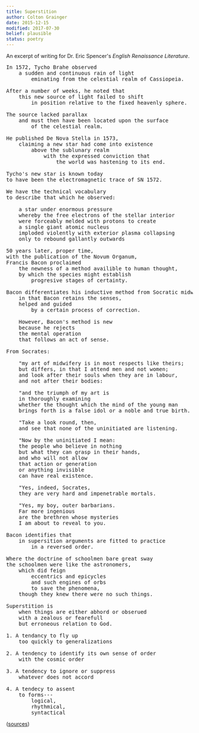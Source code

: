 ```yaml
---
title: Superstition
author: Colton Grainger
date: 2015-12-15
modified: 2017-07-30
belief: plausible
status: poetry
---
```


An excerpt of writing for Dr. Eric Spencer's *English Renaissance Literature*.


<pre>
In 1572, Tycho Brahe observed 
	a sudden and continuous rain of light 
		eminating from the celestial realm of Cassiopeia. 

After a number of weeks, he noted that 
	this new source of light failed to shift 
		in position relative to the fixed heavenly sphere.

The source lacked parallax 
	and must then have been located upon the surface 
		of the celestial realm. 

He published De Nova Stella in 1573, 
	claiming a new star had come into existence 
		above the sublunary realm 
			with the expressed conviction that 
				the world was hastening to its end.

Tycho's new star is known today 
to have been the electromagnetic trace of SN 1572.

We have the technical vocabulary 
to describe that which he observed: 

	a star under enormous pressure 
	whereby the free electrons of the stellar interior
	were forceably melded with protons to create 
	a single giant atomic nucleus
	imploded violently with exterior plasma collapsing 
	only to rebound gallantly outwards

50 years later, proper time, 
with the publication of the Novum Organum,
Francis Bacon proclaimed 
	the newness of a method availible to human thought, 
	by which the species might establish 
		progresive stages of certainty.

Bacon differentiates his inductive method from Socratic midwifery 
	in that Bacon retains the senses, 
	helped and guided 
		by a certain process of correction.

	However, Bacon's method is new 
	because he rejects 
	the mental operation 
	that follows an act of sense.

From Socrates:

	"my art of midwifery is in most respects like theirs; 
	but differs, in that I attend men and not women; 
	and look after their souls when they are in labour, 
	and not after their bodies: 

	"and the triumph of my art is 
	in thoroughly examining 
	whether the thought which the mind of the young man 
	brings forth is a false idol or a noble and true birth.

	"Take a look round, then, 
	and see that none of the uninitiated are listening.

	"Now by the uninitiated I mean: 
	the people who believe in nothing 
	but what they can grasp in their hands, 
	and who will not allow 
	that action or generation 
	or anything invisible 
	can have real existence.

	"Yes, indeed, Socrates, 
	they are very hard and impenetrable mortals. 

	"Yes, my boy, outer barbarians.
	Far more ingenious 
	are the brethren whose mysteries 
	I am about to reveal to you.

Bacon identifies that 
	in supersition arguments are fitted to practice 
		in a reversed order.

Where the doctrine of schoolmen bare great sway
the schoolmen were like the astronomers,
	which did feign 
		eccentrics and epicycles 
		and such engines of orbs 
		to save the phenomena, 
	though they knew there were no such things.

Superstition is
	when things are either abhord or obserued
	with a zealous or fearefull
	but erroneous relation to God.

1. A tendancy to fly up 
	too quickly to generalizations

2. A tendency to identify its own sense of order 
	with the cosmic order

3. A tendency to ignore or suppress 
	whatever does not accord

4. A tendecy to assent 
	to forms---
		logical, 
		rhythmical, 
		syntactical
</pre>

([sources](documents/cgrainger-superstition-sources.pdf))

